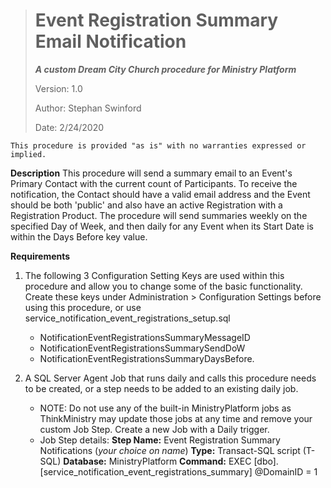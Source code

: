 > # Event Registration Summary Email Notification
> ***A custom Dream City Church procedure for Ministry Platform***
>
> Version: 1.0
>
> Author: Stephan Swinford
>
> Date: 2/24/2020

`This procedure is provided "as is" with no warranties expressed or implied.`

**Description**
This procedure will send a summary email to an Event's Primary Contact with the current count of Participants. To receive the notification, the Contact should have a valid email address and the Event should be both 'public' and also have an active Registration with a Registration Product. The procedure will send summaries weekly on the specified Day of Week, and then daily for any Event when its Start Date is within the Days Before key value.

**Requirements**

 1. The following 3 Configuration Setting Keys are used within this procedure and allow you to change some of the basic functionality. Create these keys under Administration > Configuration Settings before using this procedure, or use service_notification_event_registrations_setup.sql
    * NotificationEventRegistrationsSummaryMessageID
    * NotificationEventRegistrationsSummarySendDoW
    * NotificationEventRegistrationsSummaryDaysBefore.

2. A SQL Server Agent Job that runs daily and calls this procedure needs to be created, or a step needs to be added to an existing daily job.
    * NOTE: Do not use any of the built-in MinistryPlatform jobs as ThinkMinistry may update those jobs at any time and remove your custom Job Step. Create a new Job with a Daily trigger.
    * Job Step details:
      **Step Name:** Event Registration Summary Notifications (*your choice on name*)
      **Type:** Transact-SQL script (T-SQL)
      **Database:** MinistryPlatform
      **Command:** EXEC [dbo].[service_notification_event_registrations_summary] @DomainID = 1
